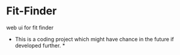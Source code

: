 # Fit-Finder
web ui for fit finder
*  This is a coding project which might have chance in the future if developed further.  *

